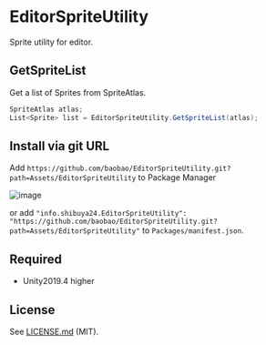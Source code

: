 # EditorSpriteUtility
Sprite utility for editor.


## GetSpriteList

Get a list of Sprites from SpriteAtlas.

```cs
SpriteAtlas atlas;
List<Sprite> list = EditorSpriteUtility.GetSpriteList(atlas);
```


## Install via git URL

Add `https://github.com/baobao/EditorSpriteUtility.git?path=Assets/EditorSpriteUtility` to Package Manager

![image](https://user-images.githubusercontent.com/144386/87669945-d11d9a00-c7a9-11ea-8a21-aff2cb8117f8.png)

or add `"info.shibuya24.EditorSpriteUtility": "https://github.com/baobao/EditorSpriteUtility.git?path=Assets/EditorSpriteUtility"` to `Packages/manifest.json`.

## Required

- Unity2019.4 higher

## License

See [LICENSE.md](https://github.com/baobao/UnityOSCWrapper/blob/master/Assets/UnityOSCWrapper/LICENSE.md) (MIT).
